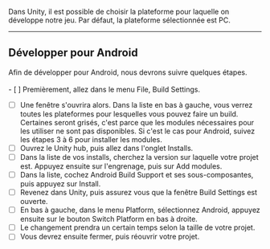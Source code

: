 

Dans Unity, il est possible de choisir la plateforme pour laquelle on développe notre jeu. Par défaut, la plateforme sélectionnée est PC.   


***  


## Développer pour Android
Afin de développer pour Android, nous devrons suivre quelques étapes.   
<br>- [ ] Premièrement, allez dans le menu File, Build Settings.
- [ ] Une fenêtre s'ouvrira alors. Dans la liste en bas à gauche, vous verrez toutes les plateformes pour lesquelles vous pouvez faire un build. Certaines seront grisés, c'est parce que les modules nécessaires pour les utiliser ne sont pas disponibles. Si c'est le cas pour Android, suivez les étapes 3 à 6 pour installer les modules.
- [ ] Ouvrez le Unity hub, puis allez dans l'onglet Installs.
- [ ] Dans la liste de vos installs, cherchez la version sur laquelle votre projet est. Appuyez ensuite sur l'engrenage, puis sur Add modules.
- [ ] Dans la liste, cochez Android Build Support et ses sous-composantes, puis appuyez sur Install.
- [ ] Revenez dans Unity, puis assurez vous que la fenêtre Build Settings est ouverte.
- [ ] En bas à gauche, dans le menu Platform, sélectionnez Android, appuyez ensuite sur le bouton Switch Platform en bas à droite.
- [ ] Le changement prendra un certain temps selon la taille de votre projet.
- [ ] Vous devrez ensuite fermer, puis réouvrir votre projet.